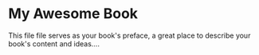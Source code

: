 # My Awesome Book

This file file serves as your book's preface, a great place to describe your book's content and ideas....
